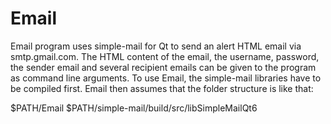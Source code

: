 # Email
Email program uses simple-mail for Qt to send an alert HTML email via smtp.gmail.com. The HTML content of the email, the username, password, the sender email and several recipient emails can be given to the program as command line arguments. To use Email, the simple-mail libraries have to be compiled first. Email then assumes that the folder structure is like that:

$PATH/Email
$PATH/simple-mail/build/src/libSimpleMailQt6
